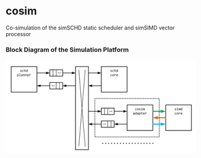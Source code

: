 # cosim
Co-simulation of the simSCHD static scheduler and simSIMD vector processor

### Block Diagram of the Simulation Platform
![alt text](https://github.com/timurkelin/cosim/blob/master/doc/block_diagram.PNG)